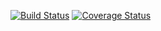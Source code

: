 [![Build Status](https://travis-ci.org/zanloy/tap.svg?branch=master)](https://travis-ci.org/zanloy/tap)
[![Coverage Status](https://coveralls.io/repos/zanloy/tap/badge.svg?branch=master&service=github)](https://coveralls.io/github/zanloy/tap?branch=master)
